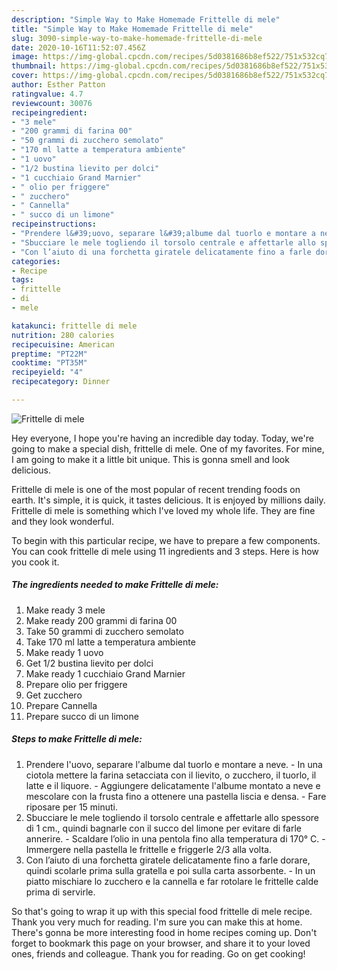 ```yaml
---
description: "Simple Way to Make Homemade Frittelle di mele"
title: "Simple Way to Make Homemade Frittelle di mele"
slug: 3090-simple-way-to-make-homemade-frittelle-di-mele
date: 2020-10-16T11:52:07.456Z
image: https://img-global.cpcdn.com/recipes/5d0381686b8ef522/751x532cq70/frittelle-di-mele-recipe-main-photo.jpg
thumbnail: https://img-global.cpcdn.com/recipes/5d0381686b8ef522/751x532cq70/frittelle-di-mele-recipe-main-photo.jpg
cover: https://img-global.cpcdn.com/recipes/5d0381686b8ef522/751x532cq70/frittelle-di-mele-recipe-main-photo.jpg
author: Esther Patton
ratingvalue: 4.7
reviewcount: 30076
recipeingredient:
- "3 mele"
- "200 grammi di farina 00"
- "50 grammi di zucchero semolato"
- "170 ml latte a temperatura ambiente"
- "1 uovo"
- "1/2 bustina lievito per dolci"
- "1 cucchiaio Grand Marnier"
- " olio per friggere"
- " zucchero"
- " Cannella"
- " succo di un limone"
recipeinstructions:
- "Prendere l&#39;uovo, separare l&#39;albume dal tuorlo e montare a neve. In una ciotola mettere la farina setacciata con il lievito, o zucchero, il tuorlo, il latte e il liquore. Aggiungere delicatamente l&#39;albume montato a neve e mescolare con la frusta fino a ottenere una pastella liscia e densa. Fare riposare per 15 minuti."
- "Sbucciare le mele togliendo il torsolo centrale e affettarle allo spessore di 1 cm., quindi bagnarle con il succo del limone per evitare di farle annerire. Scaldare l’olio in una pentola fino alla temperatura di 170° C. Immergere nella pastella le frittelle e friggerle 2/3 alla volta."
- "Con l’aiuto di una forchetta giratele delicatamente fino a farle dorare, quindi scolarle prima sulla gratella e poi sulla carta assorbente. In un piatto mischiare lo zucchero e la cannella e far rotolare le frittelle calde prima di servirle."
categories:
- Recipe
tags:
- frittelle
- di
- mele

katakunci: frittelle di mele 
nutrition: 280 calories
recipecuisine: American
preptime: "PT22M"
cooktime: "PT35M"
recipeyield: "4"
recipecategory: Dinner

---
```



![Frittelle di mele](https://img-global.cpcdn.com/recipes/5d0381686b8ef522/751x532cq70/frittelle-di-mele-recipe-main-photo.jpg)

Hey everyone, I hope you're having an incredible day today. Today, we're going to make a special dish, frittelle di mele. One of my favorites. For mine, I am going to make it a little bit unique. This is gonna smell and look delicious.



Frittelle di mele is one of the most popular of recent trending foods on earth. It's simple, it is quick, it tastes delicious. It is enjoyed by millions daily. Frittelle di mele is something which I've loved my whole life. They are fine and they look wonderful.


To begin with this particular recipe, we have to prepare a few components. You can cook frittelle di mele using 11 ingredients and 3 steps. Here is how you cook it.

<!--inarticleads1-->

##### The ingredients needed to make Frittelle di mele:

1. Make ready 3 mele
1. Make ready 200 grammi di farina 00
1. Take 50 grammi di zucchero semolato
1. Take 170 ml latte a temperatura ambiente
1. Make ready 1 uovo
1. Get 1/2 bustina lievito per dolci
1. Make ready 1 cucchiaio Grand Marnier
1. Prepare  olio per friggere
1. Get  zucchero
1. Prepare  Cannella
1. Prepare  succo di un limone




<!--inarticleads2-->

##### Steps to make Frittelle di mele:

1. Prendere l&#39;uovo, separare l&#39;albume dal tuorlo e montare a neve. - In una ciotola mettere la farina setacciata con il lievito, o zucchero, il tuorlo, il latte e il liquore. - Aggiungere delicatamente l&#39;albume montato a neve e mescolare con la frusta fino a ottenere una pastella liscia e densa. - Fare riposare per 15 minuti.
1. Sbucciare le mele togliendo il torsolo centrale e affettarle allo spessore di 1 cm., quindi bagnarle con il succo del limone per evitare di farle annerire. - Scaldare l’olio in una pentola fino alla temperatura di 170° C. - Immergere nella pastella le frittelle e friggerle 2/3 alla volta.
1. Con l’aiuto di una forchetta giratele delicatamente fino a farle dorare, quindi scolarle prima sulla gratella e poi sulla carta assorbente. - In un piatto mischiare lo zucchero e la cannella e far rotolare le frittelle calde prima di servirle.




So that's going to wrap it up with this special food frittelle di mele recipe. Thank you very much for reading. I'm sure you can make this at home. There's gonna be more interesting food in home recipes coming up. Don't forget to bookmark this page on your browser, and share it to your loved ones, friends and colleague. Thank you for reading. Go on get cooking!
